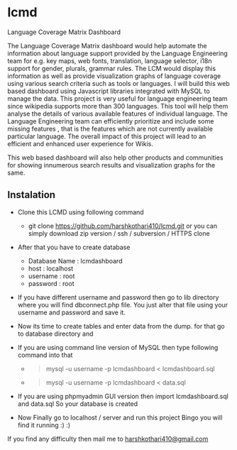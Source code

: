 lcmd
====

Language Coverage Matrix Dashboard

The Language Coverage Matrix dashboard would help automate the information about language support provided by the Language Engineering team for e.g. key maps, web fonts, translation, language selector, i18n support for gender, plurals, grammar rules. The LCM would display this information as well as provide visualization graphs of language coverage using various search criteria such as tools or languages. I will build this web based dashboard using Javascript libraries integrated with MySQL to manage the data. This project is very useful for language engineering team since wikipedia supports more than 300 languages. This tool will help them analyse the details of various available features of individual language. The Language Engineering team can efficiently prioritize and include some missing features , that is the features which are not currently available particular language. The overall impact of this project will lead to an efficient and enhanced user experience for Wikis.

This web based dashboard will also help other products and communities for showing innumerous search results and visualization graphs for the same.

## Instalation

* Clone this LCMD using following command
  * git clone https://github.com/harshkothari410/lcmd.git
or you can simply download zip version / ssh / subversion / HTTPS clone

* After that you have to create database 
  * Database Name : lcmdashboard
  * host : localhost
  * username : root
  * password : root

* If you have different username and password then go to lib directory where you will find dbconnect.php file. You just alter that file using your username and password and save it. 
* Now its time to create tables and enter data from the dump. for that go to database directory and 
* If you are using command line version of MySQL then type following command into that
  * > mysql -u username -p lcmdashboard < lcmdashboard.sql
  * > mysql -u username -p lcmdashboard < data.sql
* If you are using phpmyadmin GUI version then import lcmdashboard.sql and data.sql So your database is created
* Now Finally go to localhost / server and run this project Bingo you will find it running :) :)

If you find any difficulty then mail me to harshkothari410@gmail.com
